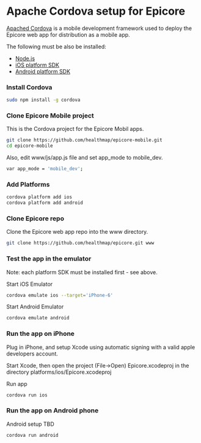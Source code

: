 # Apache Cordova setup for Epicore

[Apached Cordova](https://cordova.apache.org/) is a mobile development framework used to deploy the Epicore web app for distribution as a mobile app.

The following must be also be installed:
- [Node.js](https://nodejs.org/)
- [iOS platform SDK](https://cordova.apache.org/docs/en/latest/guide/platforms/ios/index.html#requirements-and-support)
- [Android platform SDK](https://cordova.apache.org/docs/en/latest/guide/platforms/android/index.html#requirements-and-support)

### Install Cordova

```sh
sudo npm install -g cordova

```

### Clone Epicore Mobile project

This is the Cordova project for the Epicore Mobil apps.

```sh
git clone https://github.com/healthmap/epicore-mobile.git
cd epicore-mobile

```

Also, edit www/js/app.js file and set app_mode to mobile_dev.

```sh
var app_mode = 'mobile_dev';

```

### Add Platforms

```sh
cordova platform add ios
cordova platform add android
```

### Clone Epicore repo

Clone the Epicore web app repo into the www directory.

```sh
git clone https://github.com/healthmap/epicore.git www

```


### Test the app in the emulator

Note: each platform SDK must be installed first - see above.

Start iOS Emulator
```sh
cordova emulate ios --target='iPhone-6'

```

Start Android Emulator
```sh
cordova emulate android

```


### Run the app on iPhone

Plug in iPhone, and setup Xcode using automatic signing with a valid apple developers account.

Start Xcode, then open the project (File->Open) Epicore.xcodeproj in the directory platforms/ios/Epicore.xcodeproj

Run app
```sh
cordova run ios

```

### Run the app on Android phone

Android setup TBD

```sh
cordova run android

```

